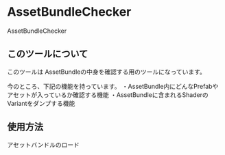 # AssetBundleChecker
AssetBundleChecker

## このツールについて
このツールは AssetBundleの中身を確認する用のツールになっています。

今のところ、下記の機能を持っています。
・AssetBundle内にどんなPrefabやアセットが入っているか確認する機能
・AssetBundleに含まれるShaderのVariantをダンプする機能

## 使用方法
アセットバンドルのロード
